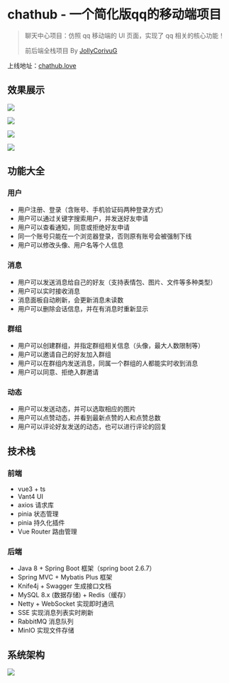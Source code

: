 # chathub - 一个简化版qq的移动端项目

>聊天中心项目：仿照 qq 移动端的 UI 页面，实现了 qq 相关的核心功能！
>
>前后端全栈项目 By [JollyCorivuG](https://github.com/JollyCorivuG)

上线地址：[chathub.love](http://www.chathub.love/)

## 效果展示

![](E:\full_stack_project\chathub\docs\images\图片1.jpg)

![](E:\full_stack_project\chathub\docs\images\图片2.jpg)

![](E:\full_stack_project\chathub\docs\images\图片3.jpg)

![](E:\full_stack_project\chathub\docs\images\图片4.jpg)

## 功能大全

### 用户
- 用户注册、登录（含账号、手机验证码两种登录方式）
- 用户可以通过关键字搜索用户，并发送好友申请
- 用户可以查看通知，同意或拒绝好友申请
- 同一个账号只能在一个浏览器登录，否则原有账号会被强制下线
- 用户可以修改头像、用户名等个人信息

### 消息
- 用户可以发送消息给自己的好友（支持表情包、图片、文件等多种类型）
- 用户可以实时接收消息
- 消息面板自动刷新，会更新消息未读数
- 用户可以删除会话信息，并在有消息时重新显示

### 群组
- 用户可以创建群组，并指定群组相关信息（头像，最大人数限制等）
- 用户可以邀请自己的好友加入群组
- 用户可以在群组内发送消息，同属一个群组的人都能实时收到消息
- 用户可以同意、拒绝入群邀请

### 动态
- 用户可以发送动态，并可以选取相应的图片
- 用户可以点赞动态，并看到最新点赞的人和点赞总数
- 用户可以评论好友发送的动态，也可以进行评论的回复

## 技术栈
### 前端
- vue3 + ts
- Vant4 UI
- axios 请求库
- pinia 状态管理
- pinia 持久化插件
- Vue Router 路由管理

### 后端
- Java 8 + Spring Boot 框架（spring boot 2.6.7）
- Spring MVC + Mybatis Plus 框架
- Knife4j + Swagger 生成接口文档
- MySQL 8.x (数据存储) + Redis（缓存）
- Netty + WebSocket 实现即时通讯
- SSE 实现消息列表实时刷新
- RabbitMQ 消息队列
- MinIO 实现文件存储

## 系统架构

![](E:\full_stack_project\chathub\docs\images\系统架构图.jpg)

